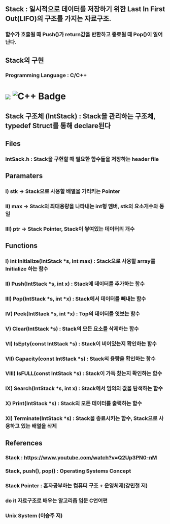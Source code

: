 ## Stack : 일시적으로 데이터를 저장하기 위한 Last In First Out(LIFO)의 구조를 가지는 자료구조.
### 함수가 호출될 때 Push()가 return값을 반환하고 종료될 때 Pop()이 일어난다.
## Stack의 구현
### Programming Language : C/C++
<h1>
<img src="https://img.shields.io/badge/C-3776AB?style=for-the-badge&logo=C&logoColor=black">
<img src="https://img.shields.io/badge/C%2B%2B-00599C?style=for-the-badge&logo=c%2B%2B&logoColor=white" alt="C++ Badge">
</h1>

## Stack 구조체 (IntStack) : Stack을 관리하는 구조체, typedef Struct를 통해 declare된다
## Files
### IntSack.h : Stack을 구현할 때 필요한 함수들을 저장하는 header file
## Paramaters
### I) stk -> Stack으로 사용할 배열을 가리키는 Pointer
### II) max -> Stack의 최대용량을 나타내는 int형 멤버, stk의 요소개수와 동일
### III) ptr -> Stack Pointer, Stack이 쌓여있는 데이터의 개수

## Functions
### I) int Initialize(IntStack *s, int max) : Stack으로 사용할 array를 Initialize 하는 함수
### II) Push(IntStack *s, int x) :  Stack에 데이터를 추가하는 함수
### III) Pop(IntStack *s, int *x) : Stack에서 데이터를 빼내는 함수
### IV) Peek(IntStack *s, int *x) : Top의 데이터를 엿보는 함수
### V) Clear(IntStack *s) : Stack의 모든 요소를 삭제하는 함수
### VI) IsEpty(const IntStack *s) : Stack이 비어있는지 확인하는 함수
### VII) Capacity(const IntStack *s) : Stack의 용량을 확인하는 함수
### VIII) IsFULL(const IntStack *s) : Stack이 가득 찼는지 확인하는 함수
### IX) Search(IntStack *s, int x) : Stack에서 임의의 값을 탐색하는 함수
### X) Print(IntStack *s) : Stack의 모든 데이터를 출력하는 함수
### XI) Terminate(IntStack *s) : Stack을 종료시키는 함수, Stack으로 사용하고 있는 배열을 삭제

## References
### Stack : https://www.youtube.com/watch?v=Q2Up3PN0-nM
### Stack, push(), pop() : Operating Systems Concept
### Stack Pointer : 혼자공부하는 컴퓨터 구조 + 운영체제(강민철 저)
### do it 자료구조로 배우는 알고리즘 입문 C언어편
### Unix System (이승주 저)


